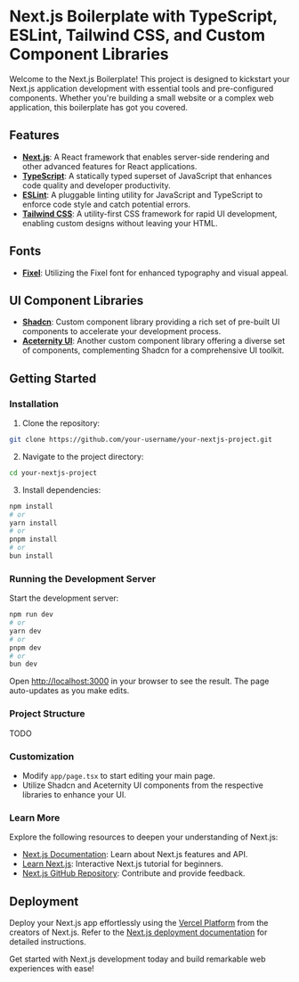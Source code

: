 # Next.js Boilerplate with TypeScript, ESLint, Tailwind CSS, and Custom Component Libraries

Welcome to the Next.js Boilerplate! This project is designed to kickstart your Next.js application development with essential tools and pre-configured components. Whether you're building a small website or a complex web application, this boilerplate has got you covered.

## Features

- **[Next.js](https://nextjs.org)**: A React framework that enables server-side rendering and other advanced features for React applications.
- **[TypeScript](https://www.typescriptlang.org/)**: A statically typed superset of JavaScript that enhances code quality and developer productivity.
- **[ESLint](https://eslint.org/)**: A pluggable linting utility for JavaScript and TypeScript to enforce code style and catch potential errors.
- **[Tailwind CSS](https://tailwindcss.com/)**: A utility-first CSS framework for rapid UI development, enabling custom designs without leaving your HTML.

## Fonts

- **[Fixel](https://fixel.macpaw.com/)**: Utilizing the Fixel font for enhanced typography and visual appeal. 

## UI Component Libraries

- **[Shadcn](https://ui.shadcn.com/)**: Custom component library providing a rich set of pre-built UI components to accelerate your development process.
- **[Aceternity UI](https://ui.aceternity.com/)**: Another custom component library offering a diverse set of components, complementing Shadcn for a comprehensive UI toolkit. 


## Getting Started

### Installation

1. Clone the repository:

```bash
git clone https://github.com/your-username/your-nextjs-project.git
```

2. Navigate to the project directory:

```bash
cd your-nextjs-project
```

3. Install dependencies:

```bash
npm install
# or
yarn install
# or
pnpm install
# or
bun install
```

### Running the Development Server

Start the development server:

```bash
npm run dev
# or
yarn dev
# or
pnpm dev
# or
bun dev
```

Open [http://localhost:3000](http://localhost:3000) in your browser to see the result. The page auto-updates as you make edits.

### Project Structure

TODO

### Customization

- Modify `app/page.tsx` to start editing your main page.
- Utilize Shadcn and Aceternity UI components from the respective libraries to enhance your UI.

### Learn More

Explore the following resources to deepen your understanding of Next.js:

- [Next.js Documentation](https://nextjs.org/docs): Learn about Next.js features and API.
- [Learn Next.js](https://nextjs.org/learn): Interactive Next.js tutorial for beginners.
- [Next.js GitHub Repository](https://github.com/vercel/next.js/): Contribute and provide feedback.

## Deployment

Deploy your Next.js app effortlessly using the [Vercel Platform](https://vercel.com/new?utm_medium=default-template&filter=next.js&utm_source=create-next-app&utm_campaign=create-next-app-readme) from the creators of Next.js. Refer to the [Next.js deployment documentation](https://nextjs.org/docs/deployment) for detailed instructions.

Get started with Next.js development today and build remarkable web experiences with ease!